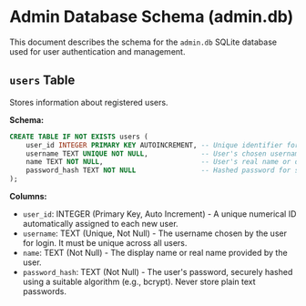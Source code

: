 # Admin Database Schema (admin.db)

This document describes the schema for the `admin.db` SQLite database used for user authentication and management.

## `users` Table

Stores information about registered users.

**Schema:**

```sql
CREATE TABLE IF NOT EXISTS users (
    user_id INTEGER PRIMARY KEY AUTOINCREMENT, -- Unique identifier for the user
    username TEXT UNIQUE NOT NULL,             -- User's chosen username (must be unique)
    name TEXT NOT NULL,                        -- User's real name or display name
    password_hash TEXT NOT NULL                -- Hashed password for security
);
```

**Columns:**

*   `user_id`: INTEGER (Primary Key, Auto Increment) - A unique numerical ID automatically assigned to each new user.
*   `username`: TEXT (Unique, Not Null) - The username chosen by the user for login. It must be unique across all users.
*   `name`: TEXT (Not Null) - The display name or real name provided by the user.
*   `password_hash`: TEXT (Not Null) - The user's password, securely hashed using a suitable algorithm (e.g., bcrypt). Never store plain text passwords. 
